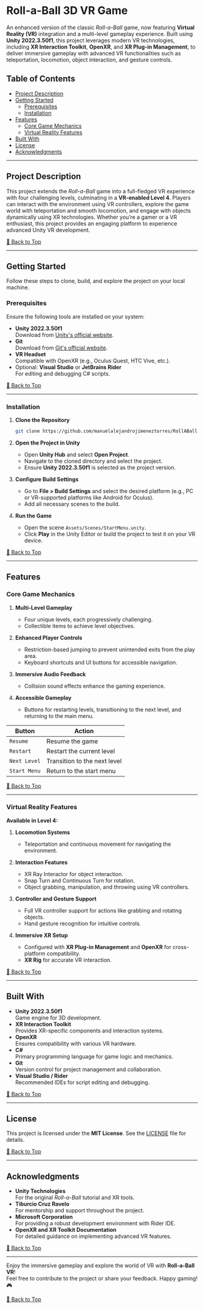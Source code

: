 # Roll-a-Ball 3D VR Game

An enhanced version of the classic _Roll-a-Ball_ game, now featuring **Virtual Reality (VR)** integration and a multi-level gameplay experience. Built using **Unity 2022.3.50f1**, this project leverages modern VR technologies, including **XR Interaction Toolkit**, **OpenXR**, and **XR Plug-in Management**, to deliver immersive gameplay with advanced VR functionalities such as teleportation, locomotion, object interaction, and gesture controls.

## Table of Contents

- [Project Description](#project-description)
- [Getting Started](#getting-started)
  - [Prerequisites](#prerequisites)
  - [Installation](#installation)
- [Features](#features)
  - [Core Game Mechanics](#core-game-mechanics)
  - [Virtual Reality Features](#virtual-reality-features)
- [Built With](#built-with)
- [License](#license)
- [Acknowledgments](#acknowledgments)

---

## Project Description

This project extends the _Roll-a-Ball_ game into a full-fledged VR experience with four challenging levels, culminating in a **VR-enabled Level 4**. Players can interact with the environment using VR controllers, explore the game world with teleportation and smooth locomotion, and engage with objects dynamically using XR technologies. Whether you’re a gamer or a VR enthusiast, this project provides an engaging platform to experience advanced Unity VR development.

[🔼 Back to Top](#table-of-contents)

---

## Getting Started

Follow these steps to clone, build, and explore the project on your local machine.

### Prerequisites

Ensure the following tools are installed on your system:

- **Unity 2022.3.50f1**  
  Download from [Unity's official website](https://unity.com/releases/2022-lts).
- **Git**  
  Download from [Git's official website](https://git-scm.com/downloads).
- **VR Headset**  
  Compatible with OpenXR (e.g., Oculus Quest, HTC Vive, etc.).
- Optional: **Visual Studio** or **JetBrains Rider**  
  For editing and debugging C# scripts.

[🔼 Back to Top](#table-of-contents)

---

### Installation

1. **Clone the Repository**

   ```bash
   git clone https://github.com/manuelalejandrojimeneztorres/RollABallVR.git
   ```

2. **Open the Project in Unity**

   - Open **Unity Hub** and select **Open Project**.
   - Navigate to the cloned directory and select the project.
   - Ensure **Unity 2022.3.50f1** is selected as the project version.

3. **Configure Build Settings**

   - Go to **File > Build Settings** and select the desired platform (e.g., PC or VR-supported platforms like Android for Oculus).
   - Add all necessary scenes to the build.

4. **Run the Game**
   - Open the scene `Assets/Scenes/StartMenu.unity`.
   - Click **Play** in the Unity Editor or build the project to test it on your VR device.

[🔼 Back to Top](#table-of-contents)

---

## Features

### Core Game Mechanics

1. **Multi-Level Gameplay**
   - Four unique levels, each progressively challenging.
   - Collectible items to achieve level objectives.
2. **Enhanced Player Controls**

   - Restriction-based jumping to prevent unintended exits from the play area.
   - Keyboard shortcuts and UI buttons for accessible navigation.

3. **Immersive Audio Feedback**

   - Collision sound effects enhance the gaming experience.

4. **Accessible Gameplay**
   - Buttons for restarting levels, transitioning to the next level, and returning to the main menu.

| Button       | Action                       |
| ------------ | ---------------------------- |
| `Resume`     | Resume the game              |
| `Restart`    | Restart the current level    |
| `Next Level` | Transition to the next level |
| `Start Menu` | Return to the start menu     |

[🔼 Back to Top](#table-of-contents)

---

### Virtual Reality Features

**Available in Level 4:**

1. **Locomotion Systems**

   - Teleportation and continuous movement for navigating the environment.

2. **Interaction Features**

   - XR Ray Interactor for object interaction.
   - Snap Turn and Continuous Turn for rotation.
   - Object grabbing, manipulation, and throwing using VR controllers.

3. **Controller and Gesture Support**

   - Full VR controller support for actions like grabbing and rotating objects.
   - Hand gesture recognition for intuitive controls.

4. **Immersive XR Setup**
   - Configured with **XR Plug-in Management** and **OpenXR** for cross-platform compatibility.
   - **XR Rig** for accurate VR interaction.

[🔼 Back to Top](#table-of-contents)

---

## Built With

- **Unity 2022.3.50f1**  
  Game engine for 3D development.
- **XR Interaction Toolkit**  
  Provides XR-specific components and interaction systems.
- **OpenXR**  
  Ensures compatibility with various VR hardware.
- **C#**  
  Primary programming language for game logic and mechanics.
- **Git**  
  Version control for project management and collaboration.
- **Visual Studio / Rider**  
  Recommended IDEs for script editing and debugging.

[🔼 Back to Top](#table-of-contents)

---

## License

This project is licensed under the **MIT License**. See the [LICENSE](LICENSE) file for details.

[🔼 Back to Top](#table-of-contents)

---

## Acknowledgments

- **Unity Technologies**  
  For the original _Roll-a-Ball_ tutorial and XR tools.
- **Tiburcio Cruz Ravelo**  
  For mentorship and support throughout the project.
- **Microsoft Corporation**  
  For providing a robust development environment with Rider IDE.
- **OpenXR and XR Toolkit Documentation**  
  For detailed guidance on implementing advanced VR features.

[🔼 Back to Top](#table-of-contents)

---

Enjoy the immersive gameplay and explore the world of VR with **Roll-a-Ball VR**!  
Feel free to contribute to the project or share your feedback. Happy gaming! 🎮

[🔼 Back to Top](#table-of-contents)
